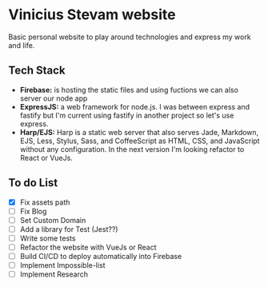 # Vinicius Stevam website
Basic personal website to play around technologies and express my work and life.

## Tech Stack
- <b>Firebase:</b> is hosting the static files and using fuctions we can also server our node app
- <b>ExpressJS:</b> a web framework for node.js. I was between express and fastify but I'm current using fastify in another project so let's use express.
- <b>Harp/EJS:</b> Harp is a static web server that also serves Jade, Markdown, EJS, Less, Stylus, Sass, and CoffeeScript as HTML, CSS, and JavaScript without any configuration. In the next version I'm looking refactor to React or VueJs.

## To do List

- [x] Fix assets path
- [ ] Fix Blog
- [ ] Set Custom Domain
- [ ] Add a library for Test (Jest??)
- [ ] Write some tests
- [ ] Refactor the website with VueJs or React
- [ ] Build CI/CD to deploy automatically into Firebase
- [ ] Implement Impossible-list
- [ ] Implement Research
